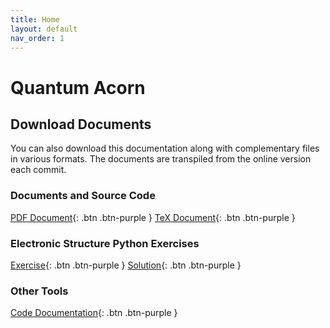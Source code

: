 ```yaml
---
title: Home
layout: default
nav_order: 1
---
```


# Quantum Acorn

## Download Documents

You can also download this documentation along with complementary files in various formats. The documents are transpiled from the online version each commit.

### Documents and Source Code

[PDF Document](/acorn/tex/main.pdf){: .btn .btn-purple }
[TeX Document](/acorn/tex/main.tex){: .btn .btn-purple }

### Electronic Structure Python Exercises

[Exercise](/acorn/python/exercise/resmet_exercise.py){: .btn .btn-purple }
[Solution](/acorn/python/resmet.py){: .btn .btn-purple }

### Other Tools

[Code Documentation](/acorn/code){: .btn .btn-purple }
